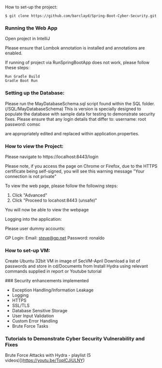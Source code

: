 How to set-up the project:

```
$ git clone https://github.com/barclayd/Spring-Boot-Cyber-Security.git
```

### Running the Web App

Open project in IntelliJ

Please ensure that Lombok annotation is installed and annotations are enabled.

If running of project via RunSpringBootApp does not work, please follow these steps:


```
Run Gradle Build
Gradle Boot Run
```

### Setting up the Database:

Please run the MayDatabaseSchema.sql script found within the SQL folder. (/SQL/MayDatabaseSchema)
This is version is specially designed to populate the database with sample data for testing to demonstrate security fixes.
Please ensure that any login details that differ to:
username: root
password: comsc

are appropriately edited and replaced within application.properties.

### How to view the Project:

Please navigate to  https://localhost:8443/login

Please note, if you access the page on Chrome or Firefox, due to the HTTPS certificate being self-signed, you will see this warning message "Your connection is not private"

To view the web page, please follow the following steps:

1. Click "Advanced"
2. Click "Proceed to locahost:8443 (unsafe)"

You will now be able to view the webpage

Logging into the application:

Please user dummy accounts:

GP Login:
Email: steve@gp.net
Password: ronaldo

### How to set-up VM:

Create Ubuntu 32bit VM in image of SecVM-April
Download a list of passwords and store in cd/Documents from
Install Hydra using relevant commands supplied in report or Youtube tutorial

### Security enhancements implemented

* Exception Handling/Information Leakage
* Logging
* HTTPS
* SSL/TLS
* Database Sensitive Storage
* User Input Validation
* Custom Error Handling
* Brute Force Tasks

### Tutorials to Demonstrate Cyber Security Vulnerability and Fixes

Brute Force Attacks with Hydra - playlist (5 videos)])https://youtu.be/ToplCJiULNY)


